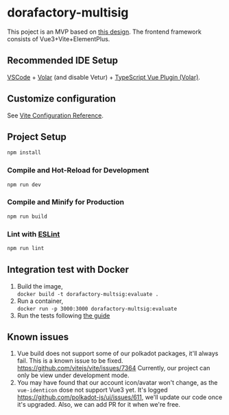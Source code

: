 # dorafactory-multisig
This poject is an MVP based on [this design](https://www.figma.com/file/NBavL709zClLkDMAqP1maR/Substrate-Multisig-Frontend-MVP?node-id=225%3A1575). The frontend framework consists of Vue3+Vite+ElementPlus.

## Recommended IDE Setup

[VSCode](https://code.visualstudio.com/) + [Volar](https://marketplace.visualstudio.com/items?itemName=johnsoncodehk.volar) (and disable Vetur) + [TypeScript Vue Plugin (Volar)](https://marketplace.visualstudio.com/items?itemName=johnsoncodehk.vscode-typescript-vue-plugin).

## Customize configuration

See [Vite Configuration Reference](https://vitejs.dev/config/).

## Project Setup

```sh
npm install
```

### Compile and Hot-Reload for Development

```sh
npm run dev
```

### Compile and Minify for Production

```sh
npm run build
```

### Lint with [ESLint](https://eslint.org/)

```sh
npm run lint
```

## Integration test with Docker
1. Build the image,  
```docker build -t dorafactory-multsig:evaluate . ```  
2. Run a container,  
```docker run -p 3000:3000 dorafactory-multsig:evaluate ```
3. Run the tests following [the guide](./docs/test-guide.md)

## Known issues
1. Vue build does not support some of our polkadot packages, it'll always fail. This is a known issue to be fixed.
https://github.com/vitejs/vite/issues/7364 Currently, our project can only be view under development mode.
2. You may have found that our account icon/avatar won't change, as the `vue-identicon` dose not support Vue3 yet. 
It's logged https://github.com/polkadot-js/ui/issues/611, we'll update our code once it's upgraded. Also, we can add PR for it when we're free.
